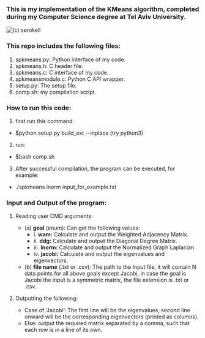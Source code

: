 ### This is my implementation of the KMeans algorithm, completed during my Computer Science degree at Tel Aviv University.

![(c) serokell ](https://serokell.io/files/q4/q49pm3tx.K-Means_Clustering_Algorithm_pic1_(1).png)

### This repo includes the following files:
1. spkmeans.py: Python interface of my code.
2. spkmeans.h: C header file.
3. spkmeans.c: C interface of my code.
4. spkmeansmodule.c: Python C API wrapper.
5. setup.py: The setup file.
6. comp.sh: my compilation script.


### How to run this code:
1. first run this command: 
* $python setup.py build_ext --inplace (try python3)
2. run:
* $bash comp.sh
3. After successful compilation, the program can be executed, for example:
* ./spkmeans lnorm input_for_example.txt

### Input and Output of the program: 
1. Reading user CMD arguments:
    - (a) **goal** (enum): Can get the following values:
        *   i. **wam:** Calculate and output the Weighted Adjacency Matrix.
        *   ii. **ddg:** Calculate and output the Diagonal Degree Matrix.
        *   iii. **lnorm:** Calculate and output the Normalized Graph Laplacian
        *   iv. **jacobi:** Calculate and output the eigenvalues and eigenvectors.
    - (b) **file name** (.txt or .csv): The path to the Input file, it will contain N data points for all above goals except Jacobi, in case the goal is Jacobi the input is a symmetric matrix, the file extension is .txt or .csv.

2. Outputting the following:
    * Case of ’Jacobi’: The first line will be the eigenvalues, second line onward will be the corresponding eigenvectors (printed as columns).
    * Else: output the required matrix separated by a comma, such that each row is in a line of its own.
